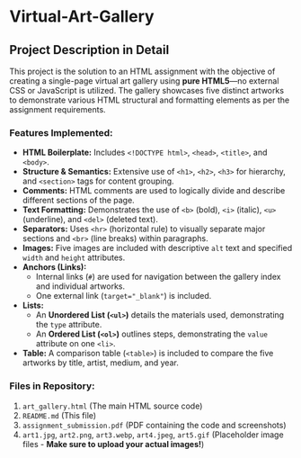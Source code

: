 # Virtual-Art-Gallery
## Project Description in Detail

This project is the solution to an HTML assignment with the objective of creating a single-page virtual art gallery using **pure HTML5**—no external CSS or JavaScript is utilized. The gallery showcases five distinct artworks to demonstrate various HTML structural and formatting elements as per the assignment requirements.

### Features Implemented:

* **HTML Boilerplate:** Includes `<!DOCTYPE html>`, `<head>`, `<title>`, and `<body>`.
* **Structure & Semantics:** Extensive use of `<h1>`, `<h2>`, `<h3>` for hierarchy, and `<section>` tags for content grouping.
* **Comments:** HTML comments are used to logically divide and describe different sections of the page.
* **Text Formatting:** Demonstrates the use of `<b>` (bold), `<i>` (italic), `<u>` (underline), and `<del>` (deleted text).
* **Separators:** Uses `<hr>` (horizontal rule) to visually separate major sections and `<br>` (line breaks) within paragraphs.
* **Images:** Five images are included with descriptive `alt` text and specified `width` and `height` attributes.
* **Anchors (Links):**
    * Internal links (`#`) are used for navigation between the gallery index and individual artworks.
    * One external link (`target="_blank"`) is included.
* **Lists:**
    * An **Unordered List (`<ul>`)** details the materials used, demonstrating the `type` attribute.
    * An **Ordered List (`<ol>`)** outlines steps, demonstrating the `value` attribute on one `<li>`.
* **Table:** A comparison table (`<table>`) is included to compare the five artworks by title, artist, medium, and year.

### Files in Repository:

1.  `art_gallery.html` (The main HTML source code)
2.  `README.md` (This file)
3.  `assignment_submission.pdf` (PDF containing the code and screenshots)
4.  `art1.jpg`, `art2.png`, `art3.webp`, `art4.jpeg`, `art5.gif` (Placeholder image files - **Make sure to upload your actual images!**)
